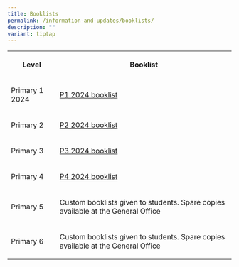 ```yaml
---
title: Booklists
permalink: /information-and-updates/booklists/
description: ""
variant: tiptap
---
```

<table><tbody><tr><th rowspan="1" colspan="1"><p>Level</p></th><th rowspan="1" colspan="1"><p>Booklist</p></th></tr><tr><td rowspan="1" colspan="1"><p>Primary 1 2024</p></td><td rowspan="1" colspan="1"><p><a href="/files/Booklist/p1_2024.pdf" rel="noopener noreferrer nofollow" target="_blank">P1 2024 booklist</a></p></td></tr><tr><td rowspan="1" colspan="1"><p>Primary 2</p></td><td rowspan="1" colspan="1"><p><a href="/files/Booklist/JWPS_2024_P2.pdf" rel="noopener noreferrer nofollow" target="_blank">P2 2024 booklist</a></p></td></tr><tr><td rowspan="1" colspan="1"><p>Primary 3</p></td><td rowspan="1" colspan="1"><p><a href="/files/Booklist/JWPS_2024_P3.pdf" rel="noopener noreferrer nofollow" target="_blank">P3 2024 booklist</a></p></td></tr><tr><td rowspan="1" colspan="1"><p>Primary 4</p></td><td rowspan="1" colspan="1"><p><a href="/files/Booklist/JWPS_2024_P4.pdf" rel="noopener noreferrer nofollow" target="_blank">P4 2024 booklist</a></p></td></tr><tr><td rowspan="1" colspan="1"><p>Primary 5</p></td><td rowspan="1" colspan="1"><p>Custom booklists given to students. Spare copies available at the General Office</p></td></tr><tr><td rowspan="1" colspan="1"><p>Primary 6</p></td><td rowspan="1" colspan="1"><p>Custom booklists given to students. Spare copies available at the General Office</p></td></tr></tbody></table><p></p>